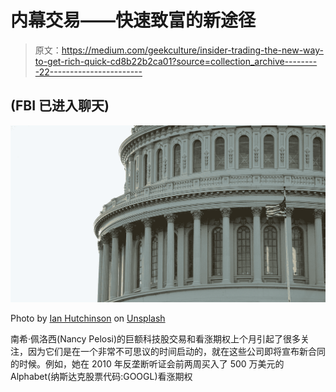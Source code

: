 # 内幕交易——快速致富的新途径

> 原文：<https://medium.com/geekculture/insider-trading-the-new-way-to-get-rich-quick-cd8b22b2ca01?source=collection_archive---------22----------------------->

## (FBI 已进入聊天)

![](img/31f3c86921bf72a5b3cec5aeaeffdbec.png)

Photo by [Ian Hutchinson](https://unsplash.com/@ianhutchinson92?utm_source=medium&utm_medium=referral) on [Unsplash](https://unsplash.com?utm_source=medium&utm_medium=referral)

南希·佩洛西(Nancy Pelosi)的巨额科技股交易和看涨期权上个月引起了很多关注，因为它们是在一个非常不可思议的时间启动的，就在这些公司即将宣布新合同的时候。例如，她在 2010 年反垄断听证会前两周买入了 500 万美元的 Alphabet(纳斯达克股票代码:GOOGL)看涨期权
